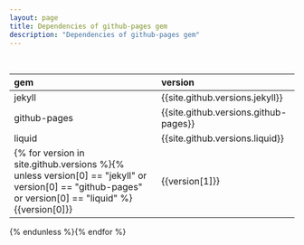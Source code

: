 ```yaml
---
layout: page
title: Dependencies of github-pages gem
description: "Dependencies of github-pages gem"
---
```

<br>

gem | version
:-----| :-----
jekyll | {{site.github.versions.jekyll}}
github-pages | {{site.github.versions.github-pages}}
liquid | {{site.github.versions.liquid}}
{% for version in site.github.versions %}{% unless version[0] == "jekyll" or version[0] == "github-pages" or version[0] == "liquid" %}{{version[0]}} | {{version[1]}}
{% endunless %}{% endfor %}
